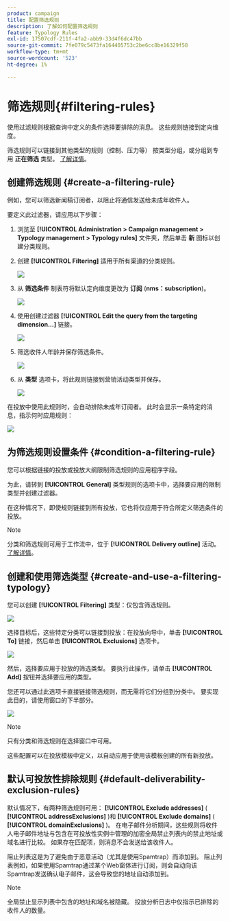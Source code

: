 ```yaml
---
product: campaign
title: 配置筛选规则
description: 了解如何配置筛选规则
feature: Typology Rules
exl-id: 17507cdf-211f-4fa2-abb9-33d4f6dc47bb
source-git-commit: 7fe079c5473fa164405753c2be6cc8be16329f58
workflow-type: tm+mt
source-wordcount: '523'
ht-degree: 1%

---
```


# 筛选规则{#filtering-rules}

使用过滤规则根据查询中定义的条件选择要排除的消息。 这些规则链接到定向维度。

筛选规则可以链接到其他类型的规则（控制、压力等） 按类型分组，或分组到专用 **正在筛选** 类型。 [了解详情](#create-and-use-a-filtering-typology)。

## 创建筛选规则 {#create-a-filtering-rule}

例如，您可以筛选新闻稿订阅者，以阻止将通信发送给未成年收件人。

要定义此过滤器，请应用以下步骤：

1. 浏览至 **[!UICONTROL Administration > Campaign management > Typology management > Typology rules]** 文件夹，然后单击 **新** 图标以创建分类规则。
1. 创建 **[!UICONTROL Filtering]** 适用于所有渠道的分类规则。

   ![](assets/campaign_opt_create_filter_01.png)

1. 从 **筛选条件** 制表符将默认定向维度更改为 **订阅** (**nms：subscription**)。

   ![](assets/campaign_opt_create_filter_02.png)

1. 使用创建过滤器 **[!UICONTROL Edit the query from the targeting dimension...]** 链接。

   ![](assets/campaign_opt_create_filter_03.png)

1. 筛选收件人年龄并保存筛选条件。

   ![](assets/campaign_opt_create_filter_03b.png)

1. 从 **类型** 选项卡，将此规则链接到营销活动类型并保存。

   ![](assets/campaign_opt_create_filter_04.png)

在投放中使用此规则时，会自动排除未成年订阅者。 此时会显示一条特定的消息，指示何时应用规则：

![](assets/campaign_opt_create_filter_05.png)

## 为筛选规则设置条件 {#condition-a-filtering-rule}

您可以根据链接的投放或投放大纲限制筛选规则的应用程序字段。

为此，请转到 **[!UICONTROL General]** 类型规则的选项卡中，选择要应用的限制类型并创建过滤器。
<!--
![](assets/campaign_opt_create_filter_06.png)
-->


在这种情况下，即使规则链接到所有投放，它也将仅应用于符合所定义筛选条件的投放。

>[!NOTE]
>
>分类和筛选规则可用于工作流中，位于 **[!UICONTROL Delivery outline]** 活动。 [了解详情](../workflow/delivery-outline.md)。

## 创建和使用筛选类型 {#create-and-use-a-filtering-typology}

您可以创建 **[!UICONTROL Filtering]** 类型：仅包含筛选规则。

![](assets/campaign_opt_create_typo_filtering.png)

选择目标后，这些特定分类可以链接到投放：在投放向导中，单击 **[!UICONTROL To]** 链接，然后单击 **[!UICONTROL Exclusions]** 选项卡。

![](assets/campaign_opt_apply_typo_filtering.png)

然后，选择要应用于投放的筛选类型。 要执行此操作，请单击 **[!UICONTROL Add]** 按钮并选择要应用的类型。

您还可以通过此选项卡直接链接筛选规则，而无需将它们分组到分类中。 要实现此目的，请使用窗口的下半部分。

![](assets/campaign_opt_select_typo_filtering.png)

>[!NOTE]
>
>只有分类和筛选规则在选择窗口中可用。
>
>这些配置可以在投放模板中定义，以自动应用于使用该模板创建的所有新投放。

## 默认可投放性排除规则 {#default-deliverability-exclusion-rules}

默认情况下，有两种筛选规则可用： **[!UICONTROL Exclude addresses]** ( **[!UICONTROL addressExclusions]** )和 **[!UICONTROL Exclude domains]** ( **[!UICONTROL domainExclusions]** )。 在电子邮件分析期间，这些规则将收件人电子邮件地址与包含在可投放性实例中管理的加密全局禁止列表内的禁止地址或域名进行比较。 如果存在匹配项，则消息不会发送给该收件人。

阻止列表这是为了避免由于恶意活动（尤其是使用Spamtrap）而添加到。 阻止列表例如，如果使用Spamtrap通过某个Web窗体进行订阅，则会自动向该Spamtrap发送确认电子邮件，这会导致您的地址自动添加到。

>[!NOTE]
>
>全局禁止显示列表中包含的地址和域名被隐藏。 投放分析日志中仅指示已排除的收件人的数量。
